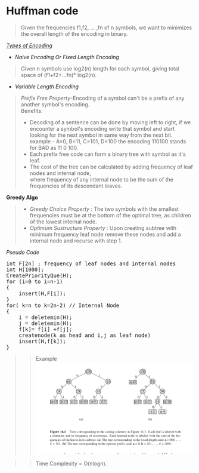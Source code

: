 # Huffman code
> Given the frequencies f1,f2, … ,fn of n symbols, we want to minimizes the overall length of the encoding in binary.  

*<ins>Types of Encoding</ins>*

- *Naive Encoding Or Fixed Length Encoding*   
> Given n symbols use log2(n) length for each symbol, giving total space of (f1+f2+...fn)* log2(n).  

- *Variable Length Encoding*  
> *Prefix Free Property*-Encoding of a symbol can't  be a prefix of any another symbol's encoding.  
> Benefits:  
> - Decoding of a sentence can be done by moving left to right, if we encounter a symbol's encoding write that symbol and start looking for the next symbol in same way from the next bit.  
> example - A=0, B=11, C=101, D=100   the encoding 110100 stands for BAD as 11 0 100.
> - Each prefix free code can form  a binary tree with symbol as it's leaf.  
> - The cost of the tree can be calculated by adding frequency of leaf nodes and internal node,  
>   where frequency of any internal node to be the sum of the frequencies of its descendant leaves.  

**Greedy Algo**

> - *Greedy Choice Property* : The two symbols with the smallest frequencies must be at the bottom of the optimal tree, as children of the lowest internal node.  
> - *Optimum Sustructure Property* : Upon creating subtree with minimum frequency leaf node remove these nodes and add a internal node and recurse with step 1.

*Pseudo Code*
<pre>
int F[2n] ; frequency of leaf nodes and internal nodes
int H[1000];
CreatePriorityQue(H);
for (i=0 to i=n-1)
{
    insert(H,F[i]);
}
for( k=n to k=2n-2) // Internal Node
{
    i = deletemin(H);
    j = deletemin(H);
    f[k]= f[i] +f[j];
    createnode(k as head and i,j as leaf node)
    insert(H,f[k]);
}
</pre>

>> Example
<img src="./Images/Example.png"></img>

>> Time Complexity = O(nlogn).